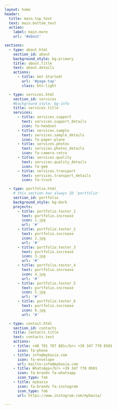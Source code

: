 ```yaml
---
layout: home
header:
  title: main.top_text
  text: main.bottom_text
  action:
    label: main.more
    url: '#about'

sections:
  - type: about.html
    section_id: about
    background_style: bg-primary
    title: about.title
    text: about.details
    actions:
      - title: Get Started!
        url: '#page-top'
        class: btn-light

  - type: services.html
    section_id: services
    #background_style: bg-info
    title: services.title
    services:
      - title: services.support
        text: services.support_details
        icon: fa-headset
      - title: services.sample
        text: services.sample_details
        icon: fa-paper-plane
      - title: services.photos
        text: services.photos_details
        icon: fa-camera-retro
      - title: services.quality
        text: services.quality_details
        icon: fa-gem
      - title: services.transport
        text: services.transport_details
        icon: fa-truck

  - type: portfolio.html
    # this section has always ID 'portfolio'
    section_id: portfolio
    background_style: bg-dark
    projects:
      - title: portfolio.tester_1
        text: portfolio.increase
        icon: 1.jpg
        url: '#'
      - title: portfolio.tester_2
        text: portfolio.increase
        icon: 2.jpg
        url: '#'
      - title: portfolio.tester_3
        text: portfolio.increase
        icon: 3.jpg
        url: '#'
      - title: portfolio.tester_4
        text: portfolio.increase
        icon: 4.jpg
        url: '#'
      - title: portfolio.tester_5
        text: portfolio.increase
        icon: 5.jpg
        url: '#'
      - title: portfolio.tester_6
        text: portfolio.increase
        icon: 6.jpg
        url: '#' 

  - type: contact.html
    section_id: contacts
    title: contacts.title
    text: contacts.text
    actions:
    - title: +48 791 787 881</br> +39 347 770 0501
      icon: fa-phone
    - title: info@mybasia.com
      icon: fa-envelope
      url: mailto:info@mybasia.com
    - title: WhatsApp</br> +39 347 770 0501
      icon: fa-brands fa-whatsapp
      icon_type: fab
    - title: mybasia
      icon: fa-brands fa-instagram
      icon_type: fab
      url: https://www.instagram.com/mybasia/

---
```

